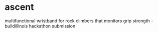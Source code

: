 # ascent
multifunctional wristband for rock climbers that monitors grip strength - buildillinois hackathon submission

